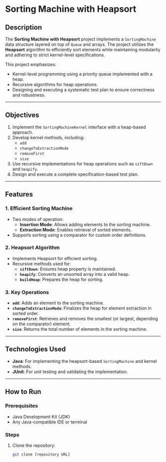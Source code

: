 # Sorting Machine with Heapsort

## Description
The **Sorting Machine with Heapsort** project implements a `SortingMachine` data structure layered on top of `Queue` and arrays. The project utilizes the **Heapsort** algorithm to efficiently sort elements while maintaining modularity and adhering to strict kernel-level specifications.

This project emphasizes:
- Kernel-level programming using a priority queue implemented with a heap.
- Recursive algorithms for heap operations.
- Designing and executing a systematic test plan to ensure correctness and robustness.

---

## Objectives
1. Implement the `SortingMachineKernel` interface with a heap-based approach.
2. Develop kernel methods, including:
   - `add`
   - `changeToExtractionMode`
   - `removeFirst`
   - `size`
3. Use recursive implementations for heap operations such as `siftDown` and `heapify`.
4. Design and execute a complete specification-based test plan.

---

## Features
### 1. Efficient Sorting Machine
- Two modes of operation:
  - **Insertion Mode**: Allows adding elements to the sorting machine.
  - **Extraction Mode**: Enables retrieval of sorted elements.
- Supports sorting using a comparator for custom order definitions.

### 2. Heapsort Algorithm
- Implements Heapsort for efficient sorting.
- Recursive methods used for:
  - **`siftDown`**: Ensures heap property is maintained.
  - **`heapify`**: Converts an unsorted array into a valid heap.
  - **`buildHeap`**: Prepares the heap for sorting.

### 3. Key Operations
- **`add`**: Adds an element to the sorting machine.
- **`changeToExtractionMode`**: Finalizes the heap for element extraction in sorted order.
- **`removeFirst`**: Retrieves and removes the smallest (or largest, depending on the comparator) element.
- **`size`**: Returns the total number of elements in the sorting machine.

---

## Technologies Used
- **Java**: For implementing the heapsort-based `SortingMachine` and kernel methods.
- **JUnit**: For unit testing and validating the implementation.

---

## How to Run
### Prerequisites
- Java Development Kit (JDK)
- Any Java-compatible IDE or terminal

### Steps
1. Clone the repository:
   ```bash
   git clone [repository URL]
